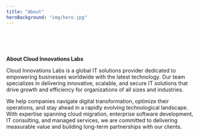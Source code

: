 ```yaml
---
title: "About"
heroBackground: "img/hero.jpg"
---
```

<br>
<br>
<br>

<b>About Cloud Innovations Labs</b>

Cloud Innovations Labs is a global IT solutions provider dedicated to empowering businesses worldwide with the latest technology. Our team specializes in delivering innovative, scalable, and secure IT solutions that drive growth and efficiency for organizations of all sizes and industries.

We help companies navigate digital transformation, optimize their operations, and stay ahead in a rapidly evolving technological landscape. With expertise spanning cloud migration, enterprise software development, IT consulting, and managed services, we are committed to delivering measurable value and building long-term partnerships with our clients.

